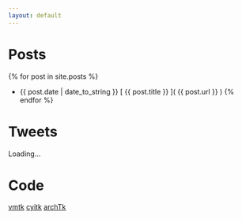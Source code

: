 ```yaml
---
layout: default
---
```


Posts
=====

{% for post in site.posts %}
  * <span>{{ post.date | date_to_string }}</span> [ {{ post.title }} ]( {{ post.url }} )
{% endfor %}

Tweets
======

<p id="tweets">
Loading...
</p>

<script src="http://twitterjs.googlecode.com/svn/trunk/src/twitter.min.js"></script>
  
<script type="text/javascript">
  getTwitters('tweets', { 
    id: 'lantiga', 
    count: 5, 
    enableLinks: true, 
    clearContents: true,
    template: '<span>%time%</span> %text%'
  });
</script>

Code
====

[vmtk](http://www.vmtk.org)
[cyitk](https://github.com/lantiga/cyitk)
[archTk](http://archtk.github.com)

